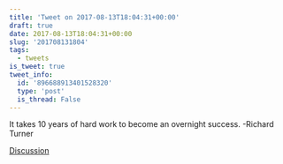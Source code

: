 ```yaml
---
title: 'Tweet on 2017-08-13T18:04:31+00:00'
draft: true
date: 2017-08-13T18:04:31+00:00
slug: '201708131804'
tags:
  - tweets
is_tweet: true
tweet_info:
  id: '896688913401528320'
  type: 'post'
  is_thread: False
---
```




It takes 10 years of hard work to become an overnight success. -Richard Turner

[Discussion](https://x.com/sytelus/status/896688913401528320)
